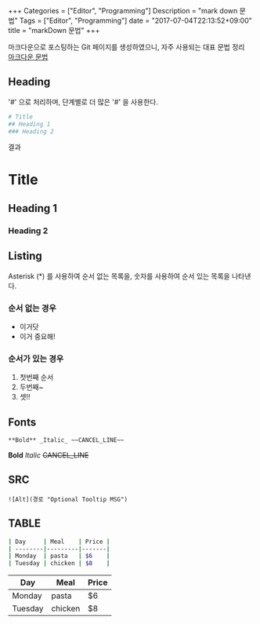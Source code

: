 +++
Categories = ["Editor", "Programming"]
Description = "mark down 문법"
Tags = ["Editor", "Programming"]
date = "2017-07-04T22:13:52+09:00"
title = "markDown 문법"
+++

마크다운으로 포스팅하는 Git 페이지를 생성하였으니, 자주 사용되는 대표 문법 정리  
[마크다운 문법](https://confluence.atlassian.com/bitbucketserver/markdown-syntax-guide-776639995.html#Markdownsyntaxguide-Listinlist)


## Heading 
'#' 으로 처리하며, 단계별로 더 많은 '#' 을 사용한다. 

```bash
# Title
## Heading 1
### Heading 2
```

결과 
# Title
## Heading 1
### Heading 2


## Listing
Asterisk (*) 를 사용하여 순서 없는 목록을, 숫자를 사용하여 순서 있는 목록을 나타낸다. 

### 순서 없는 경우  
* 이거닷  
* 이거 중요해!  

### 순서가 있는 경우  
1. 첫번째 순서
2. 두번째~
3. 셋!!

## Fonts 
```bash 
**Bold** _Italic_ ~~CANCEL_LINE~~
```
**Bold** _Italic_ ~~CANCEL_LINE~~


## SRC
```
![Alt](경로 "Optional Tooltip MSG")
```

## TABLE
```bash
| Day     | Meal    | Price |
| --------|---------|-------|
| Monday  | pasta   | $6    |
| Tuesday | chicken | $8    |
```

| Day     | Meal    | Price |
| --------|---------|-------|
| Monday  | pasta   | $6    |
| Tuesday | chicken | $8    |

